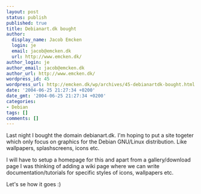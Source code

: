 ```yaml
---
layout: post
status: publish
published: true
title: Debianart.dk bought
author:
  display_name: Jacob Emcken
  login: je
  email: jacob@emcken.dk
  url: http://www.emcken.dk/
author_login: je
author_email: jacob@emcken.dk
author_url: http://www.emcken.dk/
wordpress_id: 45
wordpress_url: http://emcken.dk/wp/archives/45-debianartdk-bought.html
date: '2004-06-25 21:27:34 +0200'
date_gmt: '2004-06-25 21:27:34 +0200'
categories:
- Debian
tags: []
comments: []
---
```

<p>Last night I bought the domain debianart.dk. I'm hoping to put a site togeter which only focus on graphics for the Debian GNU&#47;Linux distribution. Like wallpapers, splashscreens, icons etc.</p>
<p>I will have to setup a homepage for this and apart from a gallery&#47;download page I was thinking of adding a wiki page where we can write documentation&#47;tutorials for specific styles of icons, wallpapers etc.</p>
<p>Let's se how it goes :)</p>

